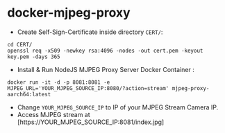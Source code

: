 # docker-mjpeg-proxy

- Create Self-Sign-Certificate inside directory `CERT/`:
```
cd CERT/
openssl req -x509 -newkey rsa:4096 -nodes -out cert.pem -keyout key.pem -days 365
```
- Install & Run NodeJS MJPEG Proxy Server Docker Container :

```
docker run -it -d -p 8081:8081 -e MJPEG_URL='YOUR_MJPEG_SOURCE_IP:8080/?action=stream' mjpeg-proxy-aarch64:latest
```
- Change `YOUR_MJPEG_SOURCE_IP` to IP of your MJPEG Stream Camera IP.
- Access MJPEG stream at [https://YOUR_MJPEG_SOURCE_IP:8081/index.jpg]
